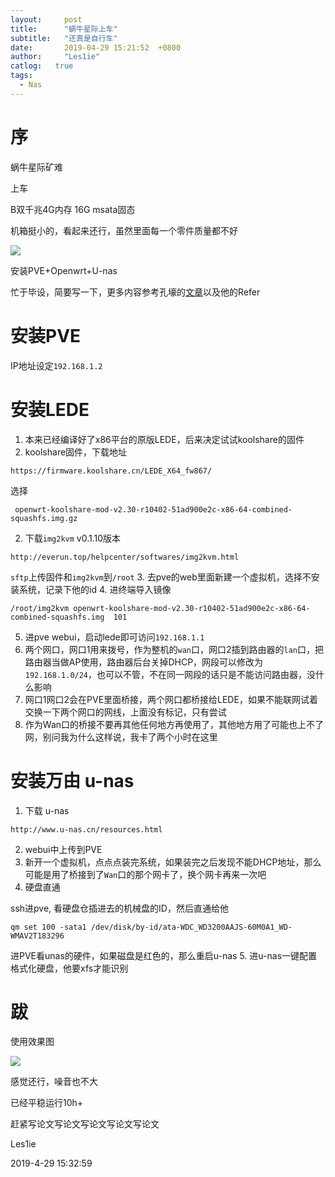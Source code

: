 ```yaml
---
layout:		post
title:		"蜗牛星际上车"
subtitle:	"还真是自行车"
date:		2019-04-29 15:21:52  +0800
author:		"Les1ie"
catlog:   true
tags: 
  - Nas
---
```

# 序
蜗牛星际矿难

上车

B双千兆4G内存 16G msata固态

机箱挺小的，看起来还行，虽然里面每一个零件质量都不好

![](http://static.scuseek.com/20190429-151719.png)

安装PVE+Openwrt+U-nas

忙于毕设，简要写一下，更多内容参考孔壕的[文章](http://webdoger.club/2019/04/02/%E8%9C%97%E7%89%9B%E6%98%9F%E9%99%85%E7%81%B5%E8%BD%A6%E4%B8%8A%E8%BD%A6%E8%AE%B0/#more)以及他的Refer

# 安装PVE
IP地址设定`192.168.1.2`

# 安装LEDE
1. 本来已经编译好了x86平台的原版LEDE，后来决定试试koolshare的固件
2. koolshare固件，下载地址
```
https://firmware.koolshare.cn/LEDE_X64_fw867/
```
选择
```
 openwrt-koolshare-mod-v2.30-r10402-51ad900e2c-x86-64-combined-squashfs.img.gz
```
 2. 下载`img2kvm` v0.1.10版本
 ```
 http://everun.top/helpcenter/softwares/img2kvm.html
 ```

 `sftp`上传固件和`img2kvm`到`/root`
 3. 去pve的web里面新建一个虚拟机，选择不安装系统，记录下他的id
 4. 进终端导入镜像
 ```
 /root/img2kvm openwrt-koolshare-mod-v2.30-r10402-51ad900e2c-x86-64-combined-squashfs.img  101
 ```
 5. 进pve webui，启动lede即可访问`192.168.1.1`
 6. 两个网口，网口1用来拨号，作为整机的`wan`口，网口2插到路由器的`lan`口，把路由器当做AP使用，路由器后台关掉DHCP，网段可以修改为`192.168.1.0/24`，也可以不管，不在同一网段的话只是不能访问路由器，没什么影响
 7. 网口1网口2会在PVE里面桥接，两个网口都桥接给LEDE，如果不能联网试着交换一下两个网口的网线，上面没有标记，只有尝试
 8. 作为Wan口的桥接不要再其他任何地方再使用了，其他地方用了可能也上不了网，别问我为什么这样说，我卡了两个小时在这里

# 安装万由 u-nas
1. 下载 u-nas
```
http://www.u-nas.cn/resources.html
```
2. webui中上传到PVE
3. 新开一个虚拟机，点点点装完系统，如果装完之后发现不能DHCP地址，那么可能是用了桥接到了`Wan`口的那个网卡了，换个网卡再来一次吧
4. 硬盘直通

ssh进pve, 看硬盘仓插进去的机械盘的ID，然后直通给他
```
qm set 100 -sata1 /dev/disk/by-id/ata-WDC_WD3200AAJS-60M0A1_WD-WMAV2T183296
```
进PVE看unas的硬件，如果磁盘是红色的，那么重启u-nas
5. 进u-nas一键配置格式化硬盘，他要xfs才能识别

# 跋
使用效果图

![](http://static.scuseek.com/20190429-151650.png)

感觉还行，噪音也不大

已经平稳运行10h+



赶紧写论文写论文写论文写论文写论文

Les1ie

2019-4-29 15:32:59

